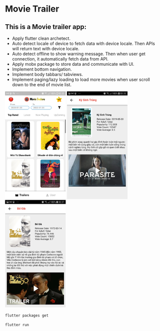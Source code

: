 # Movie Trailer

## This is a Movie trailer app:
- Apply flutter clean archetect.
- Auto detect locale of device to fetch data with device locale. Then APIs will return text with device locale.
- Auto detect offline to show warning message. Then when user get connection, it automatically fetch data from API.
- Apply mobx package to store data and communicate with UI.
- Implement bottom navigation.
- Implement body tabbars/ tabviews.
- Implement paging/lazy loading to load more movies when user scroll down to the end of movie list.

<img src="./IMG/Screenshot_20220425-033529.jpg" width="200"> <img src="./IMG/Screenshot_20220425-033551.jpg" width="200">
<img src="./IMG/Screenshot_20220425-033741.jpg" width="200">

`flutter packages get`

`flutter run`


